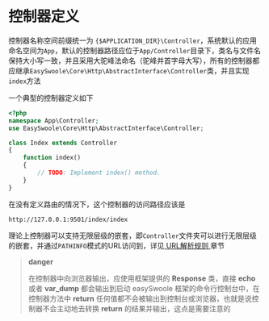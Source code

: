 # 控制器定义

控制器名称空间前缀统一为 `{$APPLICATION_DIR}\Controller`，系统默认的应用命名空间为`App`，默认的控制器路径应位于`App/Controller`目录下，类名与文件名保持大小写一致，并且采用大驼峰法命名（驼峰并首字母大写），所有的控制器都应继承`EasySwoole\Core\Http\AbstractInterface\Controller`类，并且实现`index`方法

一个典型的控制器定义如下

```php
<?php
namespace App\Controller;
use EasySwoole\Core\Http\AbstractInterface\Controller;

class Index extends Controller
{
    function index()
    {
        // TODO: Implement index() method.
    }
}
```

在没有定义路由的情况下，这个控制器的访问路径应该是

```
http://127.0.0.1:9501/index/index
```

理论上控制器可以支持无限层级的嵌套，即`Controller`文件夹可以进行无限层级的嵌套，并通过`PATHINFO`模式的URL访问到，详见[ URL解析规则 ](Structure/dispatch.md)章节

> **danger**
>
> 在控制器中向浏览器输出，应使用框架提供的 **Response** 类，直接 **echo** 或者 **var_dump** 都会输出到启动 easySwoole 框架的命令行控制台中，在控制器方法中 **return** 任何值都不会被输出到控制台或浏览器，也就是说控制器不会主动地去转换 **return** 的结果并输出，这点是需要注意的

